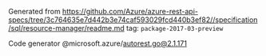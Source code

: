 Generated from https://github.com/Azure/azure-rest-api-specs/tree/3c764635e7d442b3e74caf593029fcd440b3ef82//specification/sql/resource-manager/readme.md tag: `package-2017-03-preview`

Code generator @microsoft.azure/autorest.go@2.1.171


